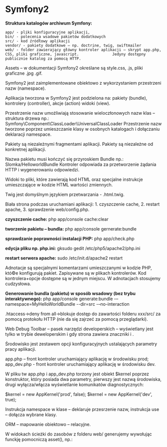 <h1><b>Symfony2</h1>
<p>Struktura katalogów archiwum Symfony:</b>

	app/ - pliki konfiguracyjne aplikacji,
	bin/ - polecenia wsadowe pakietów dodatkowych
	src/ - kod źródłowy aplikacji
	vendor/ - pakiety dodatkowe – np. doctrine, twig, swiftmailer
	web/ - folder zawierający główny kontroler aplikacji – skrypt app.php, CSS, pliki graficzne, javascript. 		       Jedyny dostępny publicznie katalog za pomocą HTTP.
	
Assets – w dokumentacji Symfony2 określane są style.css, .js, pliki graficzne .jpg .gif.

Symfony2 jest zaimplementowane obiektowo z wykorzystaniem przestrzeni nazw (namespace).

Aplikacja tworzona w Symfony2 jest podzielona na:
	pakiety (bundle),
	kontrolery (controller),
	akcje (action)
	widoki (view).
	
Przestrzenie nazw umożliwiają stosowanie  wieloczłonowych nazw klas – struktura drzewa np.:
	Symfony\Component\ClassLoader\UniversalClassLoader
Przestrzenie nazw tworzone poprzez umieszczanie klasy w osobnych katalogach i dołączaniu deklaracji namespace.

Pakiety są niezależnymi fragmentami aplikacji. Pakiety są niezależne od konkretnej aplikacji. 

Nazwa pakietu musi kończyć się przyroskiem Bundle np.: Slomka/HelloworldBundle
Kontroler odpowiada za przetworzenie żądania HTTP i wygenerowaniu odpowiedzi.

Widoki to pliki, które zawierają kod HTML oraz specjalne instrukcje umieszczające w kodzie HTML wartości zmiennych. 

Twig jest domyślnym językiem przetwarzania - .html.twig.

Biała strona podczas uruchamiani aplikacji:
	1. czyszczenie cache,
	2. restart apache,
	3. sprawdzenie web/config.php.

<b>czyszczenie cache:</b>
php app/console cache:clear

<b>tworzenie pakietu – bundla:</b>
php app/console gernerate:bundle

<b>sprawdzanie poprawności instalacji PHP:</b>
php app/check.php

<b>edycja pliku np. php.ini:</b>
gksudo gedit /etc/php5/apache2/php.ini

<b>restart serwera apache:</b>
sudo /etc/init.d/apache2 restart

Adnotacje są specjalnymi komentarzami umieszczanymi w kodzie PHP, któ©e konfigurują pakiet. Zapisywane są w plikach kontrolerów. Kod kontrolera+opcje dostępne są w jednym miejscu. W adnotacjach stosujemy cudzysłowa.

<b>Generowanie bundla (pakietu) w sposób wsadowy (bez trybu interaktywnego):</b>
php app/console generate:bundle -–namespace=MyHelloWorldBundle --dir=src -–no-interaction

.htaccess->deny from all->blokuje dostęp do zawartości folderu xxx/src/ za pomocą protokołu HTTP (nie da się zajrzeć za pomocą przeglądarki).

Web Debug Toolbar – pasek narzędzi developerskich – wyświetlany jest tylko w trybie deweloperskim i gdy strona zawiera znaczniki <html> i <body>.

Środowisko jest zestawem opcji konfiguracyjnych ustalających parametry pracy aplikacji. 

app.php – front kontroler uruchamiający aplikację w środowisku prod;
app_dev.php - front kontroler uruchamiający aplikację w środowisku dev.

W pliku tw app.php i app_dev.php torzony jest obiekt $kernel poprzez konstruktor, który posiada dwa parametry, pierwszy jest nazwą środowiska, drugi wyłącza/włącza wyświetlanie komunikatów diagnostycznych:

$kernel = new AppKernel('prod', false);
$kernel = new AppKernel('dev', true);

Instrukcja namespace w klase – deklaruje przesrzenie nazw,
instrukcja use – dołącza wybrane klasy.

ORM – mapowanie obiektowo – relacyjne.

 W widokach ścieżki do zasobów z folderu web/ generujemy wywołując funckję pomocniczą asset(), np.:
<script src=”{{ asset('skrypt.js') }}”</script>


<b>kopiowanie zasobów .css, .js, .jpg z …/Resource/public do /web:</b>
php app/console assets:install web

<b>Tworzenie nowego projektu Symfony2 przykład:</b>
$ composer create-project symfony/framework-standard-edition /path/to/webroot/Symfony 2.1.x-dev


Instalacja NetBeans:
	1. Download strona netbeans.org
	2. Przechodzę do folderu Pobrane
	3. Wykonuję dwie komendy: chmod u+x netbeans-8.0-javase-linux.sh
	4. ./netbeans-8.0-javase-linux.sh

<b>Publikowanie zasobów w folderze web/:</b>
php app/console assets:install web

<b>Twig – załączanie dekoracji widoku akcji z folderu np. My/LoremBundle/Resource/views:</b>
{% extends ”MyLoremBundle::layout.html.twig” %}
{% block content %} //ustala treść któ©a zostanie umieszczona w 					  bloku
{% endblock %}

MyLoremBundle – nazwa pakietu
:: - pusta nazwa kontrolera (domyślnie pobierze z szablon z folderu views/ pakietu LoremBundle)
layout.html.twig – nazwa pakietu.


Domyślna nazwa widoków tworzona jest poprzez usunięcie przyrostka Action z nazwy metody i dodanie rozszerzenia .html.twig np.:

widok akcji dolorAction() kontrolera Ipsum
src/My/LoremBundle/Resources/views/Impus/dolor.html.twig

odwołanie do szablonu Twig (powyżej)odbywa się poprzez nazwę logiczną widoku:
MyLoremBundle:Ipsum:dolor.html.twig
[producent][pakiet][]Bundle:[kontroler]:[akcja].html.twig

Pakiet DoctrineFixturesBundle ułatwi a wypełnianie bazy danych na podstawie plików.

<b>Pobranie wszystkich pakietów wymienionych w katalogu [projekt]/deps:</b>
php bin/vendors install

<b>Usuwanie folder .git/ które zawierają historię pakietów:</b>
find vendor -name .git -type d -exec rm -fr {} \;

<b>Pakiety rejestrujemy w pliku [projekt]/app/AppKernel.php. np.:</b>
$bundles = array( 
... 
new Symfony\Bundle\DoctrineFixturesBundle\DoctrineFixturesBundle(), 
);

<b>Automatyczne ładowanie klas konfigurujemy w skrypcie [projekt]/app/autoload.php. np.:</b>
$loader->registerNamespaces(array( 
... 
'JMS' 		=> __DIR__.'/../vendor/bundles', 
'Doctrine\\Common\\DataFixtures' => __DIR__.'/../vendor/doctrine-fixtures/lib', 
'Doctrine\\Common' => __DIR__.'/../vendor/doctrine-common/lib', 
... 
));


W Symfony 2 klasę dostępu do bazy danych nazywamy modelem. <b>Generowanie klasy dostępu do bazy danych:</b>
php app/console generate:doctrine:entity

ścieżka do takiej klasy np.: src/My/FrontendBundle/Entity/Name.php

Metody get() służą do odczytu wartości właściwości, a metody set() — do ustalenia nowej wartości właściwości. Dostęp do właściwości prywatnych możliwy j est jedynie poprzez metod get() i set().

Rodzaje nazw logicznych: 
	 logiczne nazwy widoków (np. MyFrontendBundle:Default:index.html.twig), 
	 logiczne nazwy kontrolerów (np. MyFrontendBundle:Default:index), 
	 logiczne nazwy modeli (np. MyFrontendBundle:Name).

<b>Utworzenie tabeli w bazie (np. name według entity):</b>
php app/console doctrine:schema:update –force

</b>Wykonanie klasy wypełniającej tabelę danymi:</b>
php app/console doctrine:fixtures:load

<b>Usuwanie z systemu niepotrzebnych pakietów:</b>
sudo apt-get autoremove




<b>Doctrine2</b>
doctrine:schema:create 
doctrine:schema:drop (nie usuwa nieaktualnych już informacji np. zmiany nazwy tabeli).
doctrine:schema:update - uaktualnia strukturę bazy na podstawie plików z folderów Entity/. (lub polecenia odpowiednio php app/console doctrine:schema:drop i php app/console doctrine:schema:create).

Pierwsza komenda tworzy, druga usuwa, a trzecia uaktualnia bazę danych.

Konfiguracja bazy w pliku app/config/parameters.ini

Parametr --force zabezpiecza przed przypadkowym usunięciem ważnych danych.


<b>Wygenerowania pojedynczej klasy dostępu do bazy:</b>
php app/console generate:doctrine:entity

Struktura bazy danych aplikacji jest ustalona wyłącznie klasami z folderów Entity/.

Adnotacje: 
	@ORM\Table() 
	@ORM\Entity 
	oraz: 
	@ORM\Column(name="caption", type="string", length=255) odpowiadają za wygenerowanie odpowiedniego kodu 		SQL.
	
Do ustalenia nazwy tabeli bazy danych odpowiadającej danej klasie Entity służy adnotacja @Table.

Mamy klasę np. klasa src/My/FrontendBundle/Entity/Lorem.php:
	1. Dodajemy nową właściwość np. ipsum : 
	/** 
	* @var string $ipsum 
	* 
	* @ORM\Column(name="ipsum", type="string", length=255) 
	*/ 
	private $ipsum;
	2. Generujemy w klasie Lorem.php metody getIpsum() oraz setIpsum():
	php app/console doctrine:generate:entities My
	3. Uaktualniamy strukrutrę bazy danych:
	doctrine:schema:update –force
	Wartość DEFAULT definiujemy następująco: 
	private $imie = "jan";


Do pobrania wszystkich rekordów z bazy danych służy metoda findAll().

<b>Uruchamianie plików .sh:</b>
sh tworzenie-pustej-bazy-danych.sh

Klasy Entity podlegają mapowaniu na rekordy. Klasy Repository służą do wyszukiwania rekordów.

Operacje wykonywane na obiektach podczas uzyskiwania dostępu do bazy danych są nazywane zachowaniami (ang. behaviours). Najczęściej stosowanymi zachowaniami są: 
	timestampable — podczas zapisywania obiektu w bazie danych generowana jest data zapisu. 
	sluggable — podczas zapisywania obiektu w bazie danych generowany jest specjalny identyfikator slug, który 		    wykorzystujemy w przyjaznych adresach URL. 
	translatable — podczas odczytu rekordu z bazy danych dla wybranych kolumn wybierane są odpowiednie wersje 		       językowe.

Integrację biblioteki DoctrineExtensions w projekcie Symfony 2 ułatwia pakiet StofDoctrineExtensionsBundle. Pakiet StofDoctrineExtensionsBundle zawiera uproszczone mechanizmy konfiguracji zachowań: 
	tree, 
	translatable, 
	sluggable, 
	timestampable, 
	loggable.

